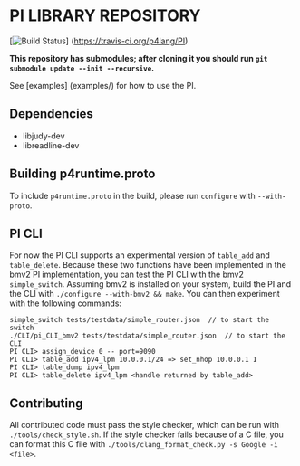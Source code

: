 # PI LIBRARY REPOSITORY

[![Build Status](https://travis-ci.org/p4lang/PI.svg?branch=master)]
(https://travis-ci.org/p4lang/PI)

**This repository has submodules; after cloning it you should run `git submodule
  update --init --recursive`.**

See [examples] (examples/) for how to use the PI.

## Dependencies

- libjudy-dev
- libreadline-dev

## Building p4runtime.proto

To include `p4runtime.proto` in the build, please run `configure` with
`--with-proto`.

## PI CLI

For now the PI CLI supports an experimental version of `table_add` and
`table_delete`. Because these two functions have been implemented in the bmv2 PI
implementation, you can test the PI CLI with the bmv2 `simple_switch`. Assuming
bmv2 is installed on your system, build the PI and the CLI with `./configure
--with-bmv2 && make`. You can then experiment with the following commands:

    simple_switch tests/testdata/simple_router.json  // to start the switch
    ./CLI/pi_CLI_bmv2 tests/testdata/simple_router.json  // to start the CLI
    PI CLI> assign_device 0 -- port=9090
    PI CLI> table_add ipv4_lpm 10.0.0.1/24 => set_nhop 10.0.0.1 1
    PI CLI> table_dump ipv4_lpm
    PI CLI> table_delete ipv4_lpm <handle returned by table_add>

## Contributing

All contributed code must pass the style checker, which can be run with
`./tools/check_style.sh`. If the style checker fails because of a C file, you
can format this C file with `./tools/clang_format_check.py -s Google -i <file>`.
